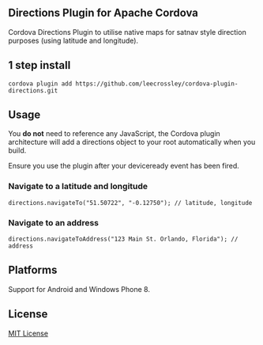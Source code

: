 ## Directions Plugin for Apache Cordova

Cordova Directions Plugin to utilise native maps for satnav style direction purposes (using latitude and longitude).

## 1 step install

```
cordova plugin add https://github.com/leecrossley/cordova-plugin-directions.git
```

## Usage

You **do not** need to reference any JavaScript, the Cordova plugin architecture will add a directions object to your root automatically when you build.

Ensure you use the plugin after your deviceready event has been fired.

### Navigate to a latitude and longitude

```
directions.navigateTo("51.50722", "-0.12750"); // latitude, longitude
```

### Navigate to an address

```
directions.navigateToAddress("123 Main St. Orlando, Florida"); // address
```

## Platforms

Support for Android and Windows Phone 8.

## License

[MIT License](http://ilee.mit-license.org)
